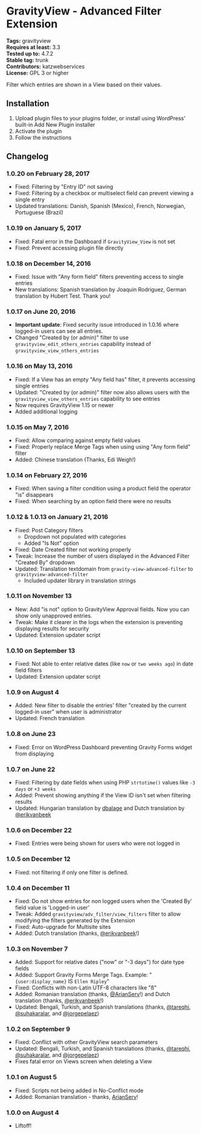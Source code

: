 # GravityView - Advanced Filter Extension #
**Tags:** gravityview  
**Requires at least:** 3.3  
**Tested up to:** 4.7.2  
**Stable tag:** trunk  
**Contributors:** katzwebservices  
**License:** GPL 3 or higher  

Filter which entries are shown in a View based on their values.

## Installation ##

1. Upload plugin files to your plugins folder, or install using WordPress' built-in Add New Plugin installer
2. Activate the plugin
3. Follow the instructions

## Changelog ##

### 1.0.20 on February 28, 2017 ###

* Fixed: Filtering by "Entry ID" not saving
* Fixed: Filtering by a checkbox or multiselect field can prevent viewing a single entry
* Updated translations: Danish, Spanish (Mexico), French, Norwegian, Portuguese (Brazil)

### 1.0.19 on January 5, 2017 ###

* Fixed: Fatal error in the Dashboard if `GravityView_View` is not set
* Fixed: Prevent accessing plugin file directly

### 1.0.18 on December 14, 2016 ###
* Fixed: Issue with "Any form field" filters preventing access to single entries
* New translations: Spanish translation by Joaquin Rodriguez, German translation by Hubert Test. Thank you!

### 1.0.17 on June 20, 2016 ###
* __Important update__: Fixed security issue introduced in 1.0.16 where logged-in users can see all entries.
* Changed "Created by (or admin)" filter to use `gravityview_edit_others_entries` capability instead of `gravityview_view_others_entries`

### 1.0.16 on May 13, 2016 ###
* Fixed: If a View has an empty "Any field has" filter, it prevents accessing single entries
* Updated: "Created by (or admin)" filter now also allows users with the `gravityview_view_others_entries` capability to see entries
* Now requires GravityView 1.15 or newer
* Added additional logging

### 1.0.15 on May 7, 2016 ###
* Fixed: Allow comparing against empty field values
* Fixed: Properly replace Merge Tags when using using "Any form field" filter
* Added: Chinese translation (Thanks, Edi Weigh!)

### 1.0.14 on February 27, 2016 ###
* Fixed: When saving a filter condition using a product field the operator "is" disappears
* Fixed: When searching by an option field there were no results

### 1.0.12 & 1.0.13 on January 21, 2016 ###
* Fixed: Post Category filters
    - Dropdown not populated with categories
    - Added "Is Not" option
* Fixed: Date Created filter not working properly
* Tweak: Increase the number of users displayed in the Advanced Filter "Created By" dropdown
* Updated: Translation textdomain from `gravity-view-advanced-filter` to `gravityview-advanced-filter`
    - Included updater library in translation strings

### 1.0.11 on November 13 ###
* New: Add "is not" option to GravityView Approval fields. Now you can show only unapproved entries.
* Tweak: Make it clearer in the logs when the extension is preventing displaying results for security
* Updated: Extension updater script

### 1.0.10 on September 13 ###
* Fixed: Not able to enter relative dates (like `now` or `two weeks ago`) in date field filters
* Updated: Extension updater script

### 1.0.9 on August 4 ###
* Added: New filter to disable the entries' filter "created by the current logged-in user" when user is administrator
* Updated: French translation

### 1.0.8 on June 23 ###
* Fixed: Error on WordPress Dashboard preventing Gravity Forms widget from displaying

### 1.0.7 on June 22 ###
* Fixed: Filtering by date fields when using PHP `strtotime()` values like `-3 days` or `+3 weeks`
* Added: Prevent showing anything if the View ID isn't set when filtering results
* Updated: Hungarian translation by [dbalage](https://www.transifex.com/accounts/profile/dbalage/) and Dutch translation by [@erikvanbeek](https://www.transifex.com/accounts/profile/erikvanbeek/)

### 1.0.6 on December 22 ###
* Fixed: Entries were being shown for users who were not logged in

### 1.0.5 on December 12 ###
* Fixed: not filtering if only one filter is defined.

### 1.0.4 on December 11 ###
* Fixed: Do not show entries for non logged users when the 'Created By' field value is 'Logged-in user'
* Tweak: Added `gravityview/adv_filter/view_filters` filter to allow modifying the filters generated by the Extension
* Fixed: Auto-upgrade for Multisite sites
* Added: Dutch translation (thanks, [@erikvanbeek](https://www.transifex.com/accounts/profile/erikvanbeek/)!)

### 1.0.3 on November 7 ###
* Added: Support for relative dates ("now" or "-3 days") for date type fields
* Added: Support Gravity Forms Merge Tags. Example: "`{user:display_name}` IS `Ellen Ripley`"
* Fixed: Conflicts with non-Latin UTF-8 characters like "ß"
* Added: Romanian translation (thanks, [@ArianServ](https://www.transifex.com/accounts/profile/ArianServ/)!) and Dutch translation (thanks, [@erikvanbeek](https://www.transifex.com/accounts/profile/erikvanbeek/)!)
* Updated: Bengali, Turkish, and Spanish translations (thanks, [@tareqhi](https://www.transifex.com/accounts/profile/tareqhi/), [@suhakaralar](https://www.transifex.com/accounts/profile/suhakaralar/), and [@jorgepelaez](https://www.transifex.com/accounts/profile/jorgepelaez/))

### 1.0.2 on September 9 ###
* Fixed: Conflict with other GravityView search parameters
* Updated: Bengali, Turkish, and Spanish translations (thanks, [@tareqhi](https://www.transifex.com/accounts/profile/tareqhi/), [@suhakaralar](https://www.transifex.com/accounts/profile/suhakaralar/), and [@jorgepelaez](https://www.transifex.com/accounts/profile/jorgepelaez/))
* Fixes fatal error on Views screen when deleting a View

### 1.0.1 on August 5 ###
* Fixed: Scripts not being added in No-Conflict mode
* Added: Romanian translation - thanks, [ArianServ](https://www.transifex.com/accounts/profile/ArianServ/)!

### 1.0.0 on August 4 ###
* Liftoff!
